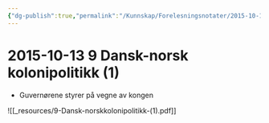 ```yaml
---
{"dg-publish":true,"permalink":"/Kunnskap/Forelesningsnotater/2015-10-13 9 Dansk-norsk kolonipolitikk/","tags":["hi110","forelesning"]}
---
```



# 2015-10-13 9 Dansk-norsk kolonipolitikk (1)
* Guvernørene styrer på vegne av kongen

![[_resources/9-Dansk-norskkolonipolitikk-(1).pdf]]
